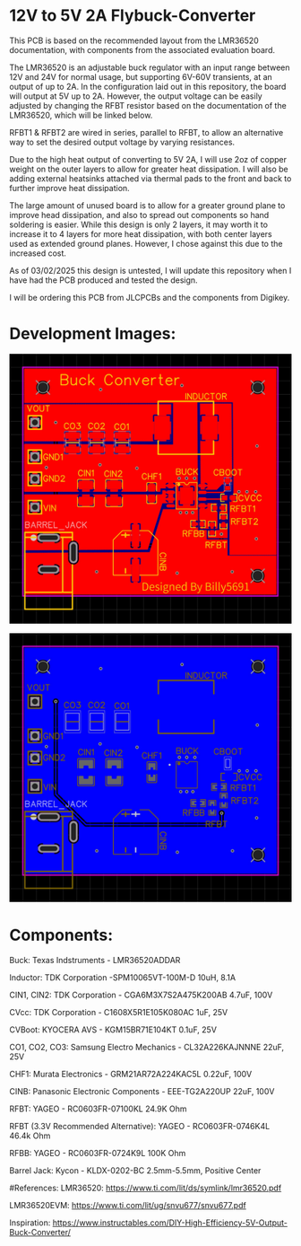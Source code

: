 # 12V to 5V 2A Flybuck-Converter
This PCB is based on the recommended layout from the LMR36520 documentation, with components from the associated evaluation board. 

The LMR36520 is an adjustable buck regulator with an input range between 12V and 24V for normal usage, but supporting 6V-60V transients, at an output of up to 2A. In the configuration laid out in this repository, the board will output at 5V up to 2A. However, the output voltage can be easily adjusted by changing the RFBT resistor based on the documentation of the LMR36520, which will be linked below. 

RFBT1 & RFBT2 are wired in series, parallel to RFBT, to allow an alternative way to set the desired output voltage by varying resistances. 

Due to the high heat output of converting to 5V 2A, I will use 2oz of copper weight on the outer layers to allow for greater heat dissipation. I will also be adding external heatsinks attached via thermal pads to the front and back to further improve heat dissipation. 

The large amount of unused board is to allow for a greater ground plane to improve head dissipation, and also to spread out components so hand soldering is easier. While this design is only 2 layers, it may worth it to increase it to 4 layers for more heat dissipation, with both center layers used as extended ground planes. However, I chose against this due to the increased cost.

As of 03/02/2025 this design is untested, I will update this repository when I have had the PCB produced and tested the design. 

I will be ordering this PCB from JLCPCBs and the components from Digikey. 

# Development Images:

![PCB Top Layer](https://github.com/Billy5691-2/Buck-Converter/blob/main/PCB_Top.jpg?raw=true)

![PCB Bottom Layer](https://github.com/Billy5691-2/Buck-Converter/blob/main/PCB_Bottom.jpg?raw=true)


# Components:
Buck: 
Texas Indstruments - LMR36520ADDAR

Inductor:
TDK Corporation -SPM10065VT-100M-D
10uH, 8.1A


CIN1, CIN2:
TDK Corporation - CGA6M3X7S2A475K200AB
4.7uF, 100V

CVcc:
TDK Corporation - C1608X5R1E105K080AC
1uF, 25V

CVBoot:
KYOCERA AVS - KGM15BR71E104KT
0.1uF, 25V

CO1, CO2, CO3:
Samsung Electro Mechanics - CL32A226KAJNNNE
22uF, 25V

CHF1:
Murata Electronics - GRM21AR72A224KAC5L
0.22uF, 100V

CINB:
Panasonic Electronic Components - EEE-TG2A220UP
22uF, 100V

RFBT:
YAGEO - RC0603FR-07100KL
24.9K Ohm

RFBT (3.3V Recommended Alternative): 
YAGEO - RC0603FR-0746K4L
46.4k Ohm

RFBB:
YAGEO - RC0603FR-0724K9L
100K Ohm

Barrel Jack:
Kycon - KLDX-0202-BC
2.5mm-5.5mm, Positive Center

#References:
LMR36520:
https://www.ti.com/lit/ds/symlink/lmr36520.pdf

LMR36520EVM:
https://www.ti.com/lit/ug/snvu677/snvu677.pdf

Inspiration:
https://www.instructables.com/DIY-High-Efficiency-5V-Output-Buck-Converter/


